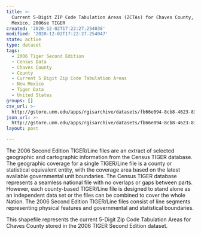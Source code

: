 ```yaml
---
title: >-
  Current 5-Digit ZIP Code Tabulation Areas (ZCTAs) for Chaves County, New
  Mexico, 2006se TIGER
created: '2020-12-02T17:22:27.254038'
modified: '2020-12-02T17:22:27.254047'
state: active
type: dataset
tags:
  - 2006 Tiger Second Edition
  - Census Data
  - Chaves County
  - County
  - Current 5 Digit Zip Code Tabulation Areas
  - New Mexico
  - Tiger Data
  - United States
groups: []
csv_url: >-
  http://gstore.unm.edu/apps/rgisarchive/datasets/fb66e094-8cb8-4623-8333-d64b0f84cb2b/tgr2006se_chav_zcta5cu.derived.csv
json_url: >-
  http://gstore.unm.edu/apps/rgisarchive/datasets/fb66e094-8cb8-4623-8333-d64b0f84cb2b/tgr2006se_chav_zcta5cu.derived.json
layout: post

---
```

The 2006 Second Edition TIGER/Line files are an extract of selected geographic and cartographic information from the Census TIGER database.  The geographic coverage for a single TIGER/Line file is a county or statistical equivalent entity, with the coverage area based on the latest available governmental unit boundaries. The Census TIGER database represents a seamless national file with no overlaps or gaps between parts.  However, each county-based TIGER/Line file is designed to stand alone as an independent data set or the files can be combined to cover the whole Nation.  The 2006 Second Edition  TIGER/Line files consist of line segments representing physical features and governmental and statistical boundaries.  

This shapefile represents the current 5-Digit Zip Code Tabulation Areas for Chaves County stored in the 2006 TIGER Second Edition dataset.
